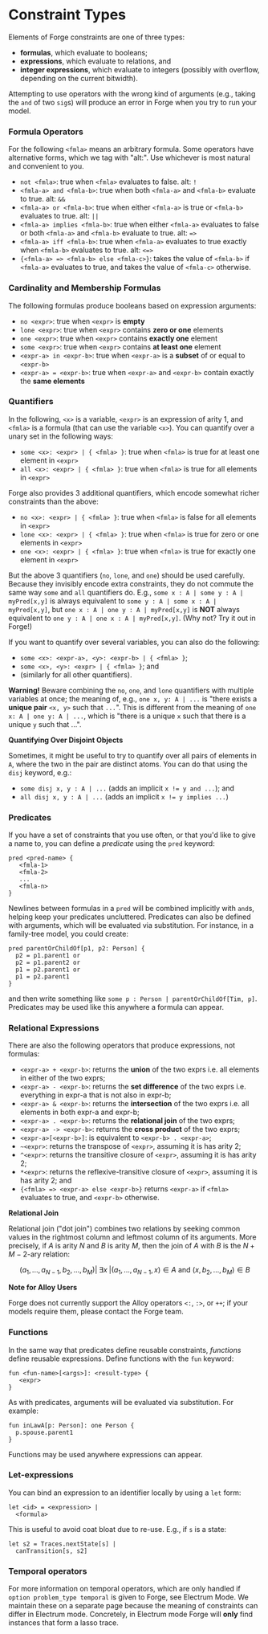 # Constraint Types

Elements of Forge constraints are one of three types:

- **formulas**, which evaluate to booleans;
- **expressions**, which evaluate to relations, and
- **integer expressions**, which evaluate to integers (possibly with overflow, depending on the current bitwidth).

Attempting to use operators with the wrong kind of arguments (e.g., taking the `and` of two `sig`s) will produce an error in Forge when you try to run your model.

### Formula Operators

For the following `<fmla>` means an arbitrary formula. Some operators have alternative forms, which we tag with "alt:". Use whichever is most natural and convenient to you.

- `not <fmla>`: true when `<fmla>` evaluates to false. alt: `!`
- `<fmla-a> and <fmla-b>`: true when both `<fmla-a>` and `<fmla-b>` evaluate to true. alt: `&&`
- `<fmla-a> or <fmla-b>`: true when either `<fmla-a>` is true or `<fmla-b>` evaluates to true. alt: `||`
- `<fmla-a> implies <fmla-b>`: true when either `<fmla-a>` evaluates to false or both `<fmla-a>` and `<fmla-b>` evaluate to true. alt: `=>`
- `<fmla-a> iff <fmla-b>`: true when `<fmla-a>` evaluates to true exactly when `<fmla-b>` evaluates to true. alt: `<=>`
- `{<fmla-a> => <fmla-b> else <fmla-c>}`: takes the value of `<fmla-b>` if `<fmla-a>` evaluates to true, and takes the value of `<fmla-c>` otherwise.

### Cardinality and Membership Formulas

The following formulas produce booleans based on expression arguments:

- `no <expr>`: true when `<expr>` is **empty**
- `lone <expr>`: true when `<expr>` contains **zero or one** elements
- `one <expr>`: true when `<expr>` contains **exactly one** element
- `some <expr>`: true when `<expr>` contains **at least one** element
- `<expr-a> in <expr-b>`: true when `<expr-a>` is a **subset** of or equal to `<expr-b>`
- `<expr-a> = <expr-b>`: true when `<expr-a>` and `<expr-b>` contain exactly the **same elements**

### Quantifiers

In the following, `<x>` is a variable, `<expr>` is an expression of arity 1, and `<fmla>` is a formula (that can use the variable `<x>`). You can quantify over a unary set in the following ways:

- `some <x>: <expr> | { <fmla> }`: true when `<fmla>` is true for at least one element in `<expr>`
- `all <x>: <expr> | { <fmla> }`: true when `<fmla>` is true for all elements in `<expr>`

Forge also provides 3 additional quantifiers, which encode somewhat richer constraints than the above:

- `no <x>: <expr> | { <fmla> }`: true when `<fmla>` is false for all elements in `<expr>`
- `lone <x>: <expr> | { <fmla> }`: true when `<fmla>` is true for zero or one elements in `<expr>`
- `one <x>: <expr> | { <fmla> }`: true when `<fmla>` is true for exactly one element in `<expr>`

But the above 3 quantifiers (`no`, `lone`, and `one`) should be used carefully. Because they invisibly encode extra constraints, they do not commute the same way `some` and `all` quantifiers do. E.g., `some x : A | some y : A | myPred[x,y]` is always equivalent to `some y : A | some x : A | myPred[x,y]`, but `one x : A | one y : A | myPred[x,y]` is **NOT** always equivalent to `one y : A | one x : A | myPred[x,y]`. (Why not? Try it out in Forge!)

If you want to quantify over several variables, you can also do the following:

- `some <x>: <expr-a>, <y>: <expr-b> | { <fmla> }`;
- `some <x>, <y>: <expr> | { <fmla> }`; and
- (similarly for all other quantifiers).

**Warning!** Beware combining the `no`, `one`, and `lone` quantifiers with multiple variables at once; the meaning of, e.g., `one x, y: A | ...` is "there exists a **unique pair** `<x, y>` such that `...`". This is different from the meaning of `one x: A | one y: A | ...`, which is "there is a unique `x` such that there is a unique `y` such that ...".

**Quantifying Over Disjoint Objects**

Sometimes, it might be useful to try to quantify over all pairs of elements in `A`, where the two in the pair are distinct atoms. You can do that using the `disj` keyword, e.g.:

- `some disj x, y : A | ...` (adds an implicit `x != y and ...`); and
- `all disj x, y : A | ...` (adds an implicit `x != y implies ...`)

### Predicates

If you have a set of constraints that you use often, or that you'd like to give a name to, you can define a _predicate_ using the `pred` keyword:

```
pred <pred-name> {
   <fmla-1>
   <fmla-2>
   ...
   <fmla-n>
}
```

Newlines between formulas in a `pred` will be combined implicitly with `and`s, helping keep your predicates uncluttered. Predicates can also be defined with arguments, which will be evaluated via substitution. For instance, in a family-tree model, you could create:

```
pred parentOrChildOf[p1, p2: Person] {
  p2 = p1.parent1 or
  p2 = p1.parent2 or
  p1 = p2.parent1 or
  p1 = p2.parent1
}
```

and then write something like `some p : Person | parentOrChildOf[Tim, p]`. Predicates may be used like this anywhere a formula can appear.

### Relational Expressions

There are also the following operators that produce expressions, not formulas:

- `<expr-a> + <expr-b>`: returns the **union** of the two exprs i.e. all elements in either of the two exprs;
- `<expr-a> - <expr-b>`: returns the **set difference** of the two exprs i.e. everything in expr-a that is not also in expr-b;
- `<expr-a> & <expr-b>`: returns the **intersection** of the two exprs i.e. all elements in both expr-a and expr-b;
- `<expr-a> . <expr-b>`: returns the **relational join** of the two exprs;
- `<expr-a> -> <expr-b>`: returns the **cross product** of the two exprs;
- `<expr-a>[<expr-b>]`: is equivalent to `<expr-b> . <expr-a>`;
- `~<expr>`: returns the transpose of `<expr>`, assuming it is has arity 2;
- `^<expr>`: returns the transitive closure of `<expr>`, assuming it is has arity 2;
- `*<expr>`: returns the reflexive-transitive closure of `<expr>`, assuming it is has arity 2; and
- `{<fmla> => <expr-a> else <expr-b>}` returns `<expr-a>` if `<fmla>` evaluates to true, and `<expr-b>` otherwise.

**Relational Join**

Relational join ("dot join") combines two relations by seeking common values in the rightmost column and leftmost column of its arguments. More precisely, if $A$ is arity $N$ and $B$ is arity $M$, then the join of $A$ with $B$ is the $N+M-2$-ary relation:

$${(a_1, ..., a_{N-1}, b_2, ..., b_M) | \;\exists x\; | (a_1, ..., a_{N-1}, x) \in A \text{ and } (x, b_2, ..., b_M) \in B}$$

**Note for Alloy Users**

Forge does not currently support the Alloy operators `<:`, `:>`, or `++`; if your models require them, please contact the Forge team.

### Functions

In the same way that predicates define reusable constraints, _functions_ define reusable expressions. Define functions with the `fun` keyword:

```
fun <fun-name>[<args>]: <result-type> {
   <expr>
}
```

As with predicates, arguments will be evaluated via substitution. For example:

```
fun inLawA[p: Person]: one Person {
  p.spouse.parent1
}
```

Functions may be used anywhere expressions can appear.

### Let-expressions

You can bind an expression to an identifier locally by using a `let` form:

```
let <id> = <expression> |
  <formula>
```

This is useful to avoid coat bloat due to re-use. E.g., if `s` is a state:

```
let s2 = Traces.nextState[s] |
  canTransition[s, s2]
```

### Temporal operators

For more information on temporal operators, which are only handled if `option problem_type temporal` is given to Forge, see Electrum Mode. We maintain these on a separate page because the meaning of constraints can differ in Electrum mode. Concretely, in Electrum mode Forge will **only** find instances that form a lasso trace.
